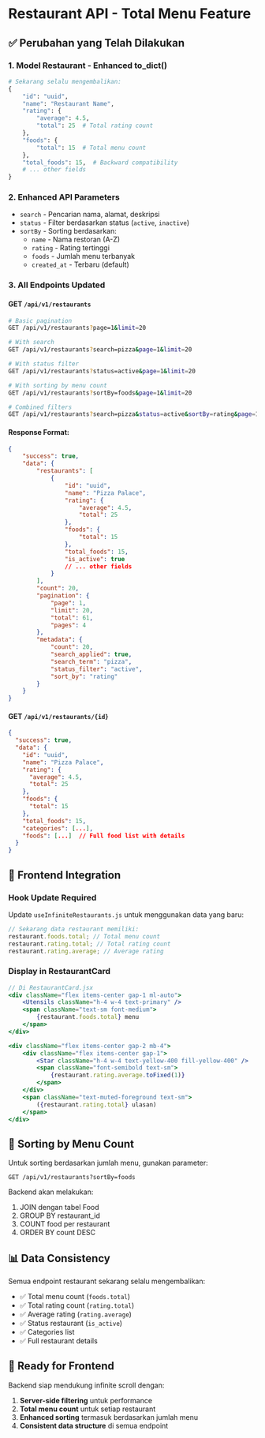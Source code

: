 # Restaurant API - Total Menu Feature

## ✅ Perubahan yang Telah Dilakukan

### 1. **Model Restaurant - Enhanced to_dict()**

```python
# Sekarang selalu mengembalikan:
{
    "id": "uuid",
    "name": "Restaurant Name",
    "rating": {
        "average": 4.5,
        "total": 25  # Total rating count
    },
    "foods": {
        "total": 15  # Total menu count
    },
    "total_foods": 15,  # Backward compatibility
    # ... other fields
}
```

### 2. **Enhanced API Parameters**

-   `search` - Pencarian nama, alamat, deskripsi
-   `status` - Filter berdasarkan status (`active`, `inactive`)
-   `sortBy` - Sorting berdasarkan:
    -   `name` - Nama restoran (A-Z)
    -   `rating` - Rating tertinggi
    -   `foods` - Jumlah menu terbanyak
    -   `created_at` - Terbaru (default)

### 3. **All Endpoints Updated**

#### GET `/api/v1/restaurants`

```bash
# Basic pagination
GET /api/v1/restaurants?page=1&limit=20

# With search
GET /api/v1/restaurants?search=pizza&page=1&limit=20

# With status filter
GET /api/v1/restaurants?status=active&page=1&limit=20

# With sorting by menu count
GET /api/v1/restaurants?sortBy=foods&page=1&limit=20

# Combined filters
GET /api/v1/restaurants?search=pizza&status=active&sortBy=rating&page=1&limit=20
```

#### Response Format:

```json
{
    "success": true,
    "data": {
        "restaurants": [
            {
                "id": "uuid",
                "name": "Pizza Palace",
                "rating": {
                    "average": 4.5,
                    "total": 25
                },
                "foods": {
                    "total": 15
                },
                "total_foods": 15,
                "is_active": true
                // ... other fields
            }
        ],
        "count": 20,
        "pagination": {
            "page": 1,
            "limit": 20,
            "total": 61,
            "pages": 4
        },
        "metadata": {
            "count": 20,
            "search_applied": true,
            "search_term": "pizza",
            "status_filter": "active",
            "sort_by": "rating"
        }
    }
}
```

#### GET `/api/v1/restaurants/{id}`

```json
{
  "success": true,
  "data": {
    "id": "uuid",
    "name": "Pizza Palace",
    "rating": {
      "average": 4.5,
      "total": 25
    },
    "foods": {
      "total": 15
    },
    "total_foods": 15,
    "categories": [...],
    "foods": [...]  // Full food list with details
  }
}
```

## 🎯 **Frontend Integration**

### Hook Update Required

Update `useInfiniteRestaurants.js` untuk menggunakan data yang baru:

```javascript
// Sekarang data restaurant memiliki:
restaurant.foods.total; // Total menu count
restaurant.rating.total; // Total rating count
restaurant.rating.average; // Average rating
```

### Display in RestaurantCard

```jsx
// Di RestaurantCard.jsx
<div className="flex items-center gap-1 ml-auto">
    <Utensils className="h-4 w-4 text-primary" />
    <span className="text-sm font-medium">
        {restaurant.foods.total} menu
    </span>
</div>

<div className="flex items-center gap-2 mb-4">
    <div className="flex items-center gap-1">
        <Star className="h-4 w-4 text-yellow-400 fill-yellow-400" />
        <span className="font-semibold text-sm">
            {restaurant.rating.average.toFixed(1)}
        </span>
    </div>
    <span className="text-muted-foreground text-sm">
        ({restaurant.rating.total} ulasan)
    </span>
</div>
```

## 🔄 **Sorting by Menu Count**

Untuk sorting berdasarkan jumlah menu, gunakan parameter:

```
GET /api/v1/restaurants?sortBy=foods
```

Backend akan melakukan:

1. JOIN dengan tabel Food
2. GROUP BY restaurant_id
3. COUNT food per restaurant
4. ORDER BY count DESC

## 📊 **Data Consistency**

Semua endpoint restaurant sekarang selalu mengembalikan:

-   ✅ Total menu count (`foods.total`)
-   ✅ Total rating count (`rating.total`)
-   ✅ Average rating (`rating.average`)
-   ✅ Status restaurant (`is_active`)
-   ✅ Categories list
-   ✅ Full restaurant details

## 🚀 **Ready for Frontend**

Backend siap mendukung infinite scroll dengan:

1. **Server-side filtering** untuk performance
2. **Total menu count** untuk setiap restaurant
3. **Enhanced sorting** termasuk berdasarkan jumlah menu
4. **Consistent data structure** di semua endpoint
